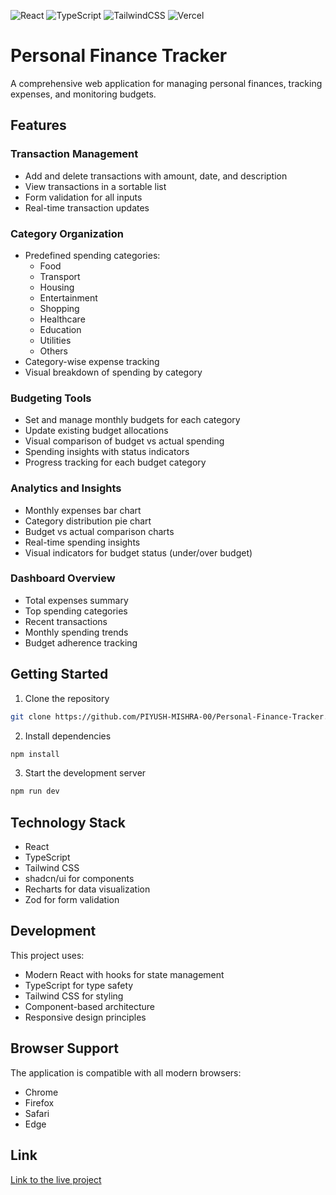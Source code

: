 ![React](https://img.shields.io/badge/react-%2320232a.svg?style=for-the-badge&logo=react&logoColor=%2361DAFB) ![TypeScript](https://img.shields.io/badge/typescript-%23007ACC.svg?style=for-the-badge&logo=typescript&logoColor=white) 
![TailwindCSS](https://img.shields.io/badge/tailwindcss-%2338B2AC.svg?style=for-the-badge&logo=tailwind-css&logoColor=white) ![Vercel](https://img.shields.io/badge/vercel-%23000000.svg?style=for-the-badge&logo=vercel&logoColor=white)

# Personal Finance Tracker

A comprehensive web application for managing personal finances, tracking expenses, and monitoring budgets.

## Features

### Transaction Management
- Add and delete transactions with amount, date, and description
- View transactions in a sortable list
- Form validation for all inputs
- Real-time transaction updates

### Category Organization
- Predefined spending categories:
  - Food
  - Transport
  - Housing
  - Entertainment
  - Shopping
  - Healthcare
  - Education
  - Utilities
  - Others
- Category-wise expense tracking
- Visual breakdown of spending by category

### Budgeting Tools
- Set and manage monthly budgets for each category
- Update existing budget allocations
- Visual comparison of budget vs actual spending
- Spending insights with status indicators
- Progress tracking for each budget category

### Analytics and Insights
- Monthly expenses bar chart
- Category distribution pie chart
- Budget vs actual comparison charts
- Real-time spending insights
- Visual indicators for budget status (under/over budget)

### Dashboard Overview
- Total expenses summary
- Top spending categories
- Recent transactions
- Monthly spending trends
- Budget adherence tracking

## Getting Started

1. Clone the repository
```sh
git clone https://github.com/PIYUSH-MISHRA-00/Personal-Finance-Tracker.git
```

2. Install dependencies
```sh
npm install
```

3. Start the development server
```sh
npm run dev
```

## Technology Stack

- React
- TypeScript
- Tailwind CSS
- shadcn/ui for components
- Recharts for data visualization
- Zod for form validation

## Development

This project uses:
- Modern React with hooks for state management
- TypeScript for type safety
- Tailwind CSS for styling
- Component-based architecture
- Responsive design principles

## Browser Support

The application is compatible with all modern browsers:
- Chrome
- Firefox
- Safari
- Edge

## Link
[Link to the live project](https://personal-finance-tracker-ten-blue.vercel.app/)
